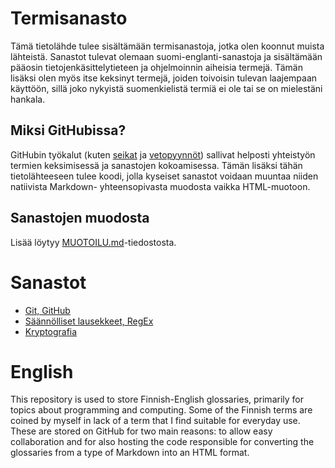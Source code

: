 # Termisanasto
Tämä tietolähde tulee sisältämään termisanastoja, 
jotka olen koonnut muista lähteistä. Sanastot tulevat
olemaan suomi-englanti-sanastoja ja sisältämään pääosin
tietojenkäsittelytieteen ja ohjelmoinnin aiheisia termejä.
Tämän lisäksi olen myös itse keksinyt termejä, joiden toivoisin
tulevan laajempaan käyttöön, sillä joko nykyistä
suomenkielistä termiä ei ole tai se on mielestäni hankala.

## Miksi GitHubissa?
GitHubin työkalut (kuten 
[seikat](https://github.com/hisahi/termisanasto/issues) 
ja [vetopyynnöt](https://github.com/hisahi/termisanasto/pulls)) 
sallivat helposti yhteistyön termien
keksimisessä ja sanastojen kokoamisessa. Tämän lisäksi
tähän tietolähteeseen tulee koodi, jolla kyseiset
sanastot voidaan muuntaa niiden natiivista Markdown-
yhteensopivasta muodosta vaikka HTML-muotoon.

## Sanastojen muodosta
Lisää löytyy [MUOTOILU.md](
    https://github.com/hisahi/termisanasto/blob/master/MUOTOILU.md)-tiedostosta.

# Sanastot
* [Git, GitHub](
    https://github.com/hisahi/termisanasto/blob/master/sanastot/git_github.md)
* [Säännölliset lausekkeet, RegEx](
    https://github.com/hisahi/termisanasto/blob/master/sanastot/regex.md)
* [Kryptografia](
    https://github.com/hisahi/termisanasto/blob/master/sanastot/crypto.md)

# English
This repository is used to store Finnish-English glossaries,
primarily for topics about programming and computing. Some of
the Finnish terms are coined by myself in lack of a term that
I find suitable for everyday use. These are stored on GitHub
for two main reasons: to allow easy collaboration and for
also hosting the code responsible for converting the 
glossaries from a type of Markdown into an HTML format.





